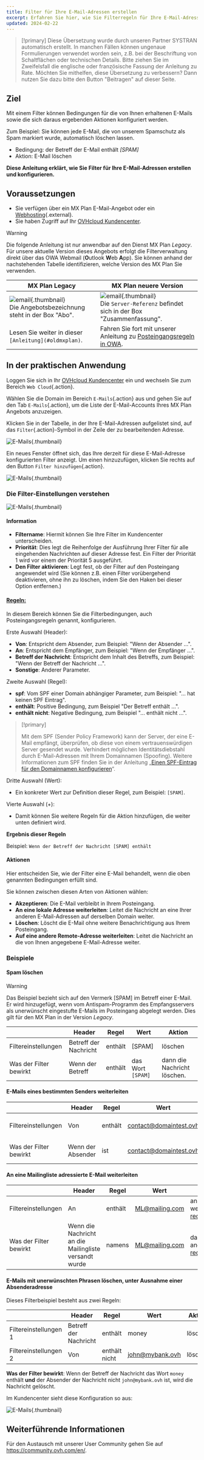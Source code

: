 ```yaml
---
title: Filter für Ihre E-Mail-Adressen erstellen
excerpt: Erfahren Sie hier, wie Sie Filterregeln für Ihre E-Mail-Adresse erstellen und konfigurieren
updated: 2024-02-22
---
```


> [!primary]
> Diese Übersetzung wurde durch unseren Partner SYSTRAN automatisch erstellt. In manchen Fällen können ungenaue Formulierungen verwendet worden sein, z.B. bei der Beschriftung von Schaltflächen oder technischen Details. Bitte ziehen Sie im Zweifelsfall die englische oder französische Fassung der Anleitung zu Rate. Möchten Sie mithelfen, diese Übersetzung zu verbessern? Dann nutzen Sie dazu bitte den Button "Beitragen" auf dieser Seite.
>

## Ziel

Mit einem Filter können Bedingungen für die von Ihnen erhaltenen E-Mails sowie die sich daraus ergebenden Aktionen konfiguriert werden.

Zum Beispiel: Sie können jede E-Mail, die von unserem Spamschutz als Spam markiert wurde, automatisch löschen lassen.

- Bedingung: der Betreff der E-Mail enthält *[SPAM]*
- Aktion: E-Mail löschen

**Diese Anleitung erklärt, wie Sie Filter für Ihre E-Mail-Adressen erstellen und konfigurieren.**

## Voraussetzungen

- Sie verfügen über ein MX Plan E-Mail-Angebot oder ein [Webhosting](https://www.ovhcloud.com/de/web-hosting/){.external}.
- Sie haben Zugriff auf Ihr [OVHcloud Kundencenter](https://www.ovh.com/auth/?action=gotomanager&from=https://www.ovh.de/&ovhSubsidiary=de).

> [!warning]
>
> Die folgende Anleitung ist nur anwendbar auf den Dienst MX Plan *Legacy*. Für unsere aktuelle Version dieses Angebots erfolgt die Filterverwaltung direkt über das OWA Webmail (**O**utlook **W**eb **A**pp). Sie können anhand der nachstehenden Tabelle identifizieren, welche Version des MX Plan Sie verwenden.
>

MX Plan Legacy|MX Plan neuere Version|
|---|---|
|![email](images/mxplan-starter-legacy-step1.png){.thumbnail}<br> Die Angebotsbezeichnung steht in der Box "Abo".|![email](images/mxplan-starter-new-step1.png){.thumbnail}<br>Die `Server-Referenz` befindet sich in der Box "Zusammenfassung".|
|Lesen Sie weiter in dieser `[Anleitung](#oldmxplan)`.|Fahren Sie fort mit unserer Anleitung zu [Posteingangsregeln in OWA](/pages/web_cloud/email_and_collaborative_solutions/using_the_outlook_web_app_webmail/creating-inbox-rules-in-owa-mx-plan).|

## In der praktischen Anwendung <a name="oldmxplan"></a>

Loggen Sie sich in Ihr [OVHcloud Kundencenter](https://www.ovh.com/auth/?action=gotomanager&from=https://www.ovh.de/&ovhSubsidiary=de) ein und wechseln Sie zum Bereich `Web Cloud`{.action}.

Wählen Sie die Domain im Bereich `E-Mails`{.action} aus und gehen Sie auf den Tab `E-Mails`{.action}, um die Liste der E-Mail-Accounts Ihres MX Plan Angebots anzuzeigen.

Klicken Sie in der Tabelle, in der Ihre E-Mail-Adressen aufgelistet sind, auf das `Filter`{.action}-Symbol in der Zeile der zu bearbeitenden Adresse.

![E-Mails](images/img_3239.png){.thumbnail}

Ein neues Fenster öffnet sich, das Ihre derzeit für diese E-Mail-Adresse konfigurierten Filter anzeigt. Um einen hinzuzufügen, klicken Sie rechts auf den Button `Filter hinzufügen`{.action}.

![E-Mails](images/img_3240.jpg){.thumbnail}

### Die Filter-Einstellungen verstehen

![E-Mails](images/img_3241.jpg){.thumbnail}

#### Information

- **Filtername**: Hiermit können Sie Ihre Filter im Kundencenter unterscheiden.
- **Priorität**: Dies legt die Reihenfolge der Ausführung Ihrer Filter für alle eingehenden Nachrichten auf dieser Adresse fest. Ein Filter der Priorität 1 wird vor einem der Priorität 5 ausgeführt.
- **Den Filter aktivieren**: Legt fest, ob der Filter auf den Posteingang angewendet wird (Sie können z.B. einen Filter vorübergehend deaktivieren, ohne ihn zu löschen, indem Sie den Haken bei dieser Option entfernen.)

#### <u>Regeln:</u>

In diesem Bereich können Sie die Filterbedingungen, auch Posteingangsregeln genannt, konfigurieren.

Erste Auswahl (Header):

- **Von**: Entspricht dem Absender, zum Beispiel: "Wenn der Absender ...".
- **An**: Entspricht dem Empfänger, zum Beispiel: "Wenn der Empfänger ...".
- **Betreff der Nachricht**: Entspricht dem Inhalt des Betreffs, zum Beispiel: "Wenn der Betreff der Nachricht ...".
- **Sonstige**: Anderer Parameter.

Zweite Auswahl (Regel):

- **spf**: Vom SPF einer Domain abhängiger Parameter, zum Beispiel: "... hat keinen SPF Eintrag".
- **enthält**: Positive Bedingung, zum Beispiel "Der Betreff enthält ...".
- **enthält nicht**: Negative Bedingung, zum Beispiel "... enthält nicht ...".

> [!primary]
>
> Mit dem SPF (Sender Policy Framework) kann der Server, der eine E-Mail empfängt, überprüfen, ob diese von einem vertrauenswürdigen Server gesendet wurde.
> Verhindert möglichen Identitätsdiebstahl durch E-Mail-Adressen mit Ihrem Domainnamen (Spoofing). Weitere Informationen zum SPF finden Sie in der Anleitung „[Einen SPF-Eintrag für den Domainnamen konfigurieren](/pages/web_cloud/domains/dns_zone_spf)“.

Dritte Auswahl (Wert):

- Ein konkreter Wert zur Definition dieser Regel, zum Beispiel: `[SPAM]`.

Vierte Auswahl (+):

- Damit können Sie weitere Regeln für die Aktion hinzufügen, die weiter unten definiert wird.

**Ergebnis dieser Regeln**

Beispiel: `Wenn der Betreff der Nachricht [SPAM] enthält`

#### Aktionen

Hier entscheiden Sie, wie der Filter eine E-Mail behandelt, wenn die oben genannten Bedingungen erfüllt sind.

Sie können zwischen diesen Arten von Aktionen wählen:

- **Akzeptieren**: Die E-Mail verbleibt in Ihrem Posteingang.
- **An eine lokale Adresse weiterleiten**: Leitet die Nachricht an eine Ihrer anderen E-Mail-Adressen auf derselben Domain weiter.
- **Löschen**: Löscht die E-Mail ohne weitere Benachrichtigung aus Ihrem Posteingang.
- **Auf eine andere Remote-Adresse weiterleiten**: Leitet die Nachricht an die von Ihnen angegebene E-Mail-Adresse weiter.

### Beispiele

#### Spam löschen

> [!warning]
>
> Das Beispiel bezieht sich auf den Vermerk [SPAM] im Betreff einer E-Mail. Er wird hinzugefügt, wenn vom Antispam-Programm des Empfangsservers als unerwünscht eingestufte E-Mails im Posteingang abgelegt werden. Dies gilt für den MX Plan in der Version *Legacy*.

||Header|Regel|Wert|Aktion|
|---|---|---|---|---|
|Filtereinstellungen|Betreff der Nachricht|enthält|[SPAM]|löschen|
|Was der Filter bewirkt|Wenn der Betreff|enthält|das Wort `[SPAM]`|dann die Nachricht löschen.|

#### E-Mails eines bestimmten Senders weiterleiten

||Header|Regel|Wert|Aktion|
|---|---|---|---|---|
|Filtereinstellungen|Von|enthält|contact@domaintest.ovh|an eine Remote-Adresse weiterleiten: jean@otherdomain.ovh|
|Was der Filter bewirkt|Wenn der Absender|ist|contact@domaintest.ovh|dann die Nachricht an jean@otherdomain.ovh weiterleiten|

#### An eine Mailingliste adressierte E-Mail weiterleiten

||Header|Regel|Wert|Aktion|
|---|---|---|---|---|
|Filtereinstellungen|An|enthält|ML@mailing.com|an eine lokale Adresse weiterleiten: recipient@mypersonaldomain.ovh|
|Was der Filter bewirkt|Wenn die Nachricht an die Mailingliste versandt wurde|namens|ML@mailing.com|dann die Nachricht an meine andere Adresse weiterleiten: recipient@mypersonaldomain.ovh|

#### E-Mails mit unerwünschten Phrasen löschen, unter Ausnahme einer Absenderadresse

Dieses Filterbeispiel besteht aus zwei Regeln:

||Header|Regel|Wert|Aktion|
|---|---|---|---|---|
|Filtereinstellungen 1|Betreff der Nachricht|enthält|money|löschen|
|Filtereinstellungen 2|Von|enthält nicht|john@mybank.ovh|löschen|

**Was der Filter bewirkt**: Wenn der Betreff der Nachricht das Wort `money` enthält **und** der Absender der Nachricht nicht `john@mybank.ovh` ist, wird die Nachricht gelöscht.

Im Kundencenter sieht diese Konfiguration so aus:

![E-Mails](images/img_3242.jpg){.thumbnail}

## Weiterführende Informationen

Für den Austausch mit unserer User Community gehen Sie auf <https://community.ovh.com/en/>.
